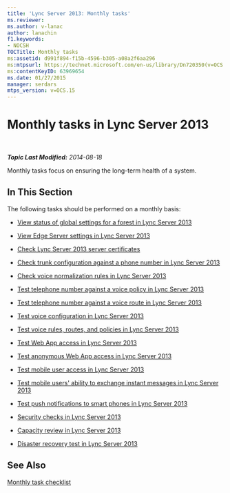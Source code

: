 ```yaml
---
title: 'Lync Server 2013: Monthly tasks'
ms.reviewer: 
ms.author: v-lanac
author: lanachin
f1.keywords:
- NOCSH
TOCTitle: Monthly tasks
ms:assetid: d991f894-f15b-4596-b305-a08a2f6aa296
ms:mtpsurl: https://technet.microsoft.com/en-us/library/Dn720350(v=OCS.15)
ms:contentKeyID: 63969654
ms.date: 01/27/2015
manager: serdars
mtps_version: v=OCS.15
---
```


# Monthly tasks in Lync Server 2013

<div data-xmlns="http://www.w3.org/1999/xhtml">

<div class="topic" data-xmlns="http://www.w3.org/1999/xhtml" data-msxsl="urn:schemas-microsoft-com:xslt" data-cs="https://msdn.microsoft.com/">

<div data-asp="https://msdn2.microsoft.com/asp">



</div>

<div id="mainSection">

<div id="mainBody">

<span> </span>

_**Topic Last Modified:** 2014-08-18_

Monthly tasks focus on ensuring the long-term health of a system.

<div>

## In This Section

The following tasks should be performed on a monthly basis:

  - [View status of global settings for a forest in Lync Server 2013](lync-server-2013-viewing-status-of-global-settings-for-a-forest.md)

  - [View Edge Server settings in Lync Server 2013](lync-server-2013-view-edge-server-settings.md)

  - [Check Lync Server 2013 server certificates](lync-server-2013-check-lync-server-2013-server-certificates.md)

  - [Check trunk configuration against a phone number in Lync Server 2013](lync-server-2013-check-trunk-configuration-against-a-phone-number.md)

  - [Check voice normalization rules in Lync Server 2013](lync-server-2013-check-voice-normalization-rules.md)

  - [Test telephone number against a voice policy in Lync Server 2013](lync-server-2013-test-telephone-number-against-a-voice-policy.md)

  - [Test telephone number against a voice route in Lync Server 2013](lync-server-2013-test-telephone-number-against-a-voice-route.md)

  - [Test voice configuration in Lync Server 2013](lync-server-2013-test-voice-configuration.md)

  - [Test voice rules, routes, and policies in Lync Server 2013](lync-server-2013-test-voice-rules-routes-and-policies.md)

  - [Test Web App access in Lync Server 2013](lync-server-2013-test-web-app-access.md)

  - [Test anonymous Web App access in Lync Server 2013](lync-server-2013-test-anonymous-web-app-access.md)

  - [Test mobile user access in Lync Server 2013](lync-server-2013-test-mobile-user-access.md)

  - [Test mobile users' ability to exchange instant messages in Lync Server 2013](lync-server-2013-test-mobile-users-ability-to-exchange-instant-messages.md)

  - [Test push notifications to smart phones in Lync Server 2013](lync-server-2013-test-push-notifications-to-smart-phones.md)

  - [Security checks in Lync Server 2013](lync-server-2013-security-checks.md)

  - [Capacity review in Lync Server 2013](lync-server-2013-capacity-review.md)

  - [Disaster recovery test in Lync Server 2013](lync-server-2013-disaster-recovery-test.md)

</div>

<div>

## See Also


[Monthly task checklist](lync-server-2013-operations-checklists.md)  
  

</div>

</div>

<span> </span>

</div>

</div>

</div>

